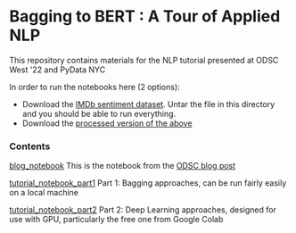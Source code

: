 # Bagging to BERT : A Tour of Applied NLP
This repository contains materials for the NLP tutorial presented at ODSC West '22 and PyData NYC

In order to run the notebooks here (2 options):
* Download the [IMDb sentiment dataset](https://ai.stanford.edu/~amaas/data/sentiment/).  Untar the file in this directory and you should be able to run everything.
* Download the [processed version of the above](https://drive.google.com/file/d/1oN_fO91IBkDHD_u6WXiUCvhhyNexQDJq/view?usp=sharinghttps://drive.google.com/file/d/1oN_fO91IBkDHD_u6WXiUCvhhyNexQDJq/view?usp=sharing)

### Contents
[blog_notebook](https://github.com/bpben/bagging_to_bert/blob/main/blog_notebook.ipynb)
This is the notebook from the [ODSC blog post](https://opendatascience.com/three-ways-of-performing-sentiment-analysis/)

[tutorial_notebook_part1](https://github.com/bpben/bagging_to_bert/blob/main/tutorial_notebook_part1.ipynb)
Part 1: Bagging approaches, can be run fairly easily on a local machine

[tutorial_notebook_part2](https://github.com/bpben/bagging_to_bert/blob/main/tutorial_notebook_part2.ipynb)
Part 2: Deep Learning approaches, designed for use with GPU, particularly the free one from Google Colab


